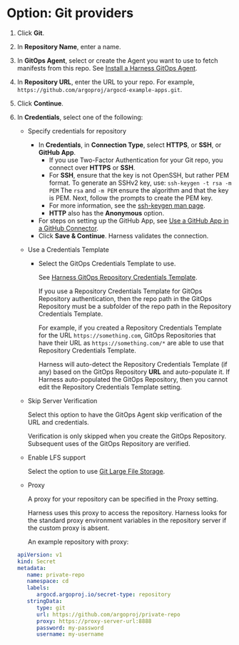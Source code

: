 # Option: Git providers

1. Click **Git**.
2. In **Repository Name**, enter a name.
3. In **GitOps Agent**, select or create the Agent you want to use to fetch manifests from this repo. See [Install a Harness GitOps Agent](install-a-harness-git-ops-agent.md).
4. In **Repository URL**, enter the URL to your repo. For example, `https://github.com/argoproj/argocd-example-apps.git`.
5. Click **Continue**.
6. In **Credentials**, select one of the following:
   * Specify credentials for repository
      - In **Credentials**, in **Connection Type**, select **HTTPS**, or **SSH**, or **GitHub App**.
         - If you use Two-Factor Authentication for your Git repo, you connect over **HTTPS** or **SSH**.
         - For **SSH**, ensure that the key is not OpenSSH, but rather PEM format. To generate an SSHv2 key, use: `ssh-keygen -t rsa -m PEM` The `rsa` and `-m PEM` ensure the algorithm and that the key is PEM. Next, follow the prompts to create the PEM key. 
         - For more information, see the [ssh-keygen man page](https://linux.die.net/man/1/ssh-keygen).
         - **HTTP** also has the **Anonymous** option.
      - For steps on setting up the GitHub App, see [Use a GitHub App in a GitHub Connector](../../platform/7_Connectors/git-hub-app-support.md).
      - Click **Save & Continue**. Harness validates the connection.
   * Use a Credentials Template
      - Select the GitOps Credentials Template to use.
        
        See [Harness GitOps Repository Credentials Template](add-harness-git-ops-repository-credentials-template.md).

        If you use a Repository Credentials Template for GitOps Repository authentication, then the repo path in the GitOps Repository must be a subfolder of the repo path in the Repository Credentials Template.

        For example, if you created a Repository Credentials Template for the URL `https://something.com`, GitOps Repositories that have their URL as `https://something.com/*` are able to use that Repository Credentials Template.

        Harness will auto-detect the Repository Credentials Template (if any) based on the GitOps Repository **URL** and auto-populate it. If Harness auto-populated the GitOps Repository, then you cannot edit the Repository Credentials Template setting.
   * Skip Server Verification
     
      Select this option to have the GitOps Agent skip verification of the URL and credentials.

      Verification is only skipped when you create the GitOps Repository. Subsequent uses of the GitOps Repository are verified.
   * Enable LFS support

      Select the option to use [Git Large File Storage](https://github.com/git-lfs/git-lfs/).

   * Proxy
     
     A proxy for your repository can be specified in the Proxy setting.

     Harness uses this proxy to access the repository. Harness looks for the standard proxy environment variables in the repository server if the custom proxy is absent.

     An example repository with proxy:

   ```yaml
   apiVersion: v1  
   kind: Secret  
   metadata:  
      name: private-repo  
      namespace: cd  
      labels:  
         argocd.argoproj.io/secret-type: repository  
      stringData:  
         type: git  
         url: https://github.com/argoproj/private-repo  
         proxy: https://proxy-server-url:8888  
         password: my-password  
         username: my-username
   ```
